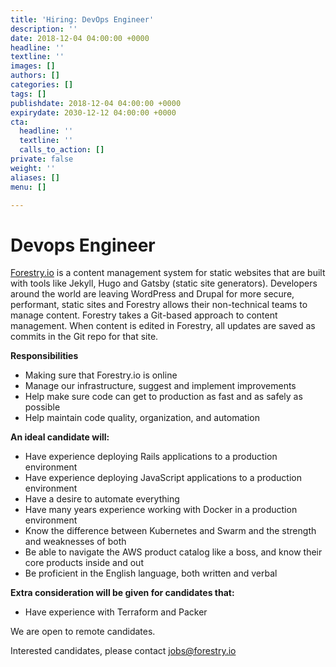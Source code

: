 ```yaml
---
title: 'Hiring: DevOps Engineer'
description: ''
date: 2018-12-04 04:00:00 +0000
headline: ''
textline: ''
images: []
authors: []
categories: []
tags: []
publishdate: 2018-12-04 04:00:00 +0000
expirydate: 2030-12-12 04:00:00 +0000
cta:
  headline: ''
  textline: ''
  calls_to_action: []
private: false
weight: ''
aliases: []
menu: []

---
```

# Devops Engineer

[Forestry.io](https://forestry.io) is a content management system for static websites that are built with tools like Jekyll, Hugo and Gatsby (static site generators).  Developers around the world are leaving WordPress and Drupal for more secure, performant, static sites and Forestry allows their non-technical teams to manage content.  Forestry takes a Git-based approach to content management. When content is edited in Forestry, all updates are saved as commits in the Git repo for that site.

**Responsibilities**

* Making sure that Forestry.io is online
* Manage our infrastructure, suggest and implement improvements
* Help make sure code can get to production as fast and as safely as possible
* Help maintain code quality, organization, and automation

**An ideal candidate will:**

* Have experience deploying Rails applications to a production environment
* Have experience deploying JavaScript applications to a production environment
* Have a desire to automate everything
* Have many years experience working with Docker in a production environment
* Know the difference between Kubernetes and Swarm and the strength and weaknesses of both
* Be able to navigate the AWS product catalog like a boss, and know their core products inside and out
* Be proficient in the English language, both written and verbal

**Extra consideration will be given for candidates that:**

* Have experience with Terraform and Packer

We are open to remote candidates.

Interested candidates, please contact [jobs@forestry.io](mailto:jobs@forestry.io)